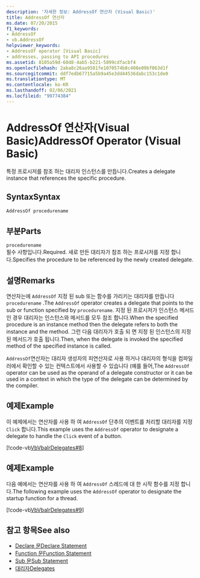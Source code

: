 ```yaml
---
description: '자세한 정보: AddressOf 연산자 (Visual Basic)'
title: AddressOf 연산자
ms.date: 07/20/2015
f1_keywords:
- AddressOf
- vb.AddressOf
helpviewer_keywords:
- AddressOf operator [Visual Basic]
- addresses, passing to API procedures
ms.assetid: 8105a59d-60d8-4ab5-b221-5899cdfacbf4
ms.openlocfilehash: 2aba8c26aa9581fe1070574b8c408e09bf063d1f
ms.sourcegitcommit: ddf7edb67715a5b9a45e3dd44536dabc153c1de0
ms.translationtype: MT
ms.contentlocale: ko-KR
ms.lasthandoff: 02/06/2021
ms.locfileid: "99774384"
---
```

# <a name="addressof-operator-visual-basic"></a><span data-ttu-id="ffc0e-103">AddressOf 연산자(Visual Basic)</span><span class="sxs-lookup"><span data-stu-id="ffc0e-103">AddressOf Operator (Visual Basic)</span></span>

<span data-ttu-id="ffc0e-104">특정 프로시저를 참조 하는 대리자 인스턴스를 만듭니다.</span><span class="sxs-lookup"><span data-stu-id="ffc0e-104">Creates a delegate instance that references the specific procedure.</span></span>  
  
## <a name="syntax"></a><span data-ttu-id="ffc0e-105">Syntax</span><span class="sxs-lookup"><span data-stu-id="ffc0e-105">Syntax</span></span>  
  
```vb  
AddressOf procedurename  
```  
  
## <a name="parts"></a><span data-ttu-id="ffc0e-106">부분</span><span class="sxs-lookup"><span data-stu-id="ffc0e-106">Parts</span></span>  

 `procedurename`  
 <span data-ttu-id="ffc0e-107">필수 사항입니다.</span><span class="sxs-lookup"><span data-stu-id="ffc0e-107">Required.</span></span> <span data-ttu-id="ffc0e-108">새로 만든 대리자가 참조 하는 프로시저를 지정 합니다.</span><span class="sxs-lookup"><span data-stu-id="ffc0e-108">Specifies the procedure to be referenced by the newly created delegate.</span></span>  
  
## <a name="remarks"></a><span data-ttu-id="ffc0e-109">설명</span><span class="sxs-lookup"><span data-stu-id="ffc0e-109">Remarks</span></span>  

 <span data-ttu-id="ffc0e-110">연산자는에 `AddressOf` 지정 된 sub 또는 함수를 가리키는 대리자를 만듭니다 `procedurename` .</span><span class="sxs-lookup"><span data-stu-id="ffc0e-110">The `AddressOf` operator creates a delegate that points to the sub or function specified by `procedurename`.</span></span> <span data-ttu-id="ffc0e-111">지정 된 프로시저가 인스턴스 메서드인 경우 대리자는 인스턴스와 메서드를 모두 참조 합니다.</span><span class="sxs-lookup"><span data-stu-id="ffc0e-111">When the specified procedure is an instance method then the delegate refers to both the instance and the method.</span></span> <span data-ttu-id="ffc0e-112">그런 다음 대리자가 호출 되 면 지정 된 인스턴스의 지정 된 메서드가 호출 됩니다.</span><span class="sxs-lookup"><span data-stu-id="ffc0e-112">Then, when the  delegate is invoked the specified method of the specified instance is called.</span></span>  
  
 <span data-ttu-id="ffc0e-113">`AddressOf`연산자는 대리자 생성자의 피연산자로 사용 하거나 대리자의 형식을 컴파일러에서 확인할 수 있는 컨텍스트에서 사용할 수 있습니다 (예를 들어,</span><span class="sxs-lookup"><span data-stu-id="ffc0e-113">The `AddressOf` operator can be used as the operand of a delegate constructor or it can be used in a context in which the type of the delegate can be determined by the compiler.</span></span>  
  
## <a name="example"></a><span data-ttu-id="ffc0e-114">예제</span><span class="sxs-lookup"><span data-stu-id="ffc0e-114">Example</span></span>  

 <span data-ttu-id="ffc0e-115">이 예제에서는 연산자를 사용 하 여 `AddressOf` 단추의 이벤트를 처리할 대리자를 지정 `Click` 합니다.</span><span class="sxs-lookup"><span data-stu-id="ffc0e-115">This example uses the `AddressOf` operator to designate a delegate to handle the `Click` event of a button.</span></span>  
  
 [!code-vb[VbVbalrDelegates#8](~/samples/snippets/visualbasic/VS_Snippets_VBCSharp/VbVbalrDelegates/VB/Class1.vb#8)]  
  
## <a name="example"></a><span data-ttu-id="ffc0e-116">예제</span><span class="sxs-lookup"><span data-stu-id="ffc0e-116">Example</span></span>  

 <span data-ttu-id="ffc0e-117">다음 예에서는 연산자를 사용 하 여 `AddressOf` 스레드에 대 한 시작 함수를 지정 합니다.</span><span class="sxs-lookup"><span data-stu-id="ffc0e-117">The following example uses the `AddressOf` operator to designate the startup function for a thread.</span></span>  
  
 [!code-vb[VbVbalrDelegates#9](~/samples/snippets/visualbasic/VS_Snippets_VBCSharp/VbVbalrDelegates/VB/Class1.vb#9)]  
  
## <a name="see-also"></a><span data-ttu-id="ffc0e-118">참고 항목</span><span class="sxs-lookup"><span data-stu-id="ffc0e-118">See also</span></span>

- [<span data-ttu-id="ffc0e-119">Declare 문</span><span class="sxs-lookup"><span data-stu-id="ffc0e-119">Declare Statement</span></span>](../statements/declare-statement.md)
- [<span data-ttu-id="ffc0e-120">Function 문</span><span class="sxs-lookup"><span data-stu-id="ffc0e-120">Function Statement</span></span>](../statements/function-statement.md)
- [<span data-ttu-id="ffc0e-121">Sub 문</span><span class="sxs-lookup"><span data-stu-id="ffc0e-121">Sub Statement</span></span>](../statements/sub-statement.md)
- [<span data-ttu-id="ffc0e-122">대리자</span><span class="sxs-lookup"><span data-stu-id="ffc0e-122">Delegates</span></span>](../../programming-guide/language-features/delegates/index.md)
